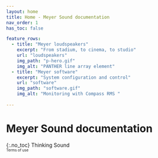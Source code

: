 ```yaml
---
layout: home
title: Home - Meyer Sound documentation
nav_order: 1
has_toc: false

feature_rows:
  - title: "Meyer loudspeakers"
    excerpt: "From stadium, to cinema, to studio"
    url: "loudspeakers"
    img_path: "p-hero.gif"
    img_alt: "PANTHER line array element"
  - title: "Meyer software"
    excerpt: "System configuration and control"
    url: "software"
    img_path: "software.gif"
    img_alt: "Monitoring with Compass RMS "
  
---
```

# Meyer Sound documentation
{:.no_toc}
Thinking Sound<br>
<sub><sup>Terms of use</sup></sub>
